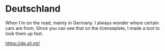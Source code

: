 # Deutschland

When I'm on the road, mainly in Germany. I always wonder where certain cars are from. Since you can see that on the licenseplate, I made a tool to look them up fast.

https://de.sil.mt/
